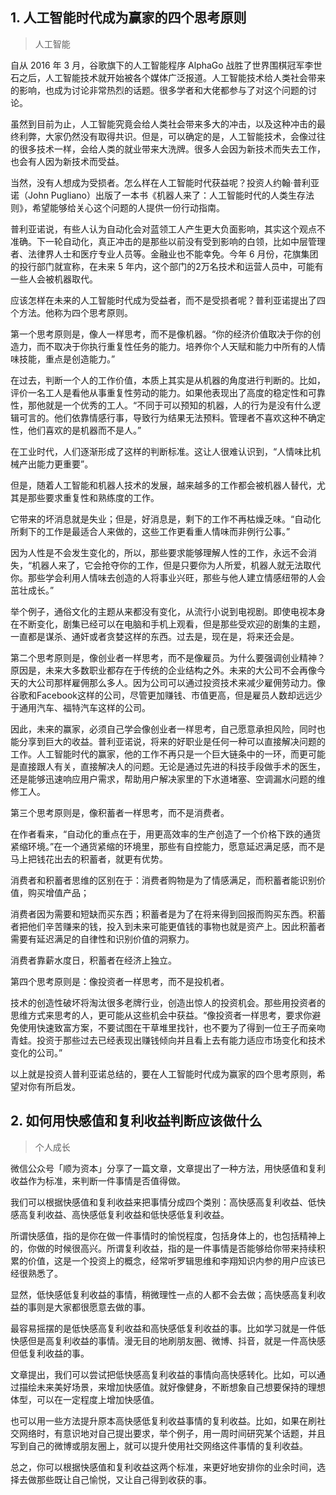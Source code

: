 ## 1. 人工智能时代成为赢家的四个思考原则

> 人工智能

自从 2016 年 3 月，谷歌旗下的人工智能程序 AlphaGo 战胜了世界围棋冠军李世石之后，人工智能技术就开始被各个媒体广泛报道。人工智能技术给人类社会带来的影响，也成为讨论非常热烈的话题。很多学者和大佬都参与了对这个问题的讨论。

虽然到目前为止，人工智能究竟会给人类社会带来多大的冲击，以及这种冲击的最终利弊，大家仍然没有取得共识。但是，可以确定的是，人工智能技术，会像过往的很多技术一样，会给人类的就业带来大洗牌。很多人会因为新技术而失去工作，也会有人因为新技术而受益。

当然，没有人想成为受损者。怎么样在人工智能时代获益呢？投资人约翰·普利亚诺（John Pugliano）出版了一本书《机器人来了：人工智能时代的人类生存法则》，希望能够给关心这个问题的人提供一份行动指南。

普利亚诺说，有些人认为自动化会对蓝领工人产生更大负面影响，其实这个观点不准确。下一轮自动化，真正冲击的是那些以前没有受到影响的白领，比如中层管理者、法律界人士和医疗专业人员等。金融业也不能幸免。今年 6 月份，花旗集团的投行部门就宣称，在未来 5 年内，这个部门的2万名技术和运营人员中，可能有一些人会被机器取代。

应该怎样在未来的人工智能时代成为受益者，而不是受损者呢？普利亚诺提出了四个方法。他称为四个思考原则。

第一个思考原则是，像人一样思考，而不是像机器。“你的经济价值取决于你的创造力，而不取决于你执行重复性任务的能力。培养你个人天赋和能力中所有的人情味技能，重点是创造能力。”

在过去，判断一个人的工作价值，本质上其实是从机器的角度进行判断的。比如，评价一名工人是看他从事重复性劳动的能力。如果他表现出了高度的稳定性和可靠性，那他就是一个优秀的工人。“不同于可以预知的机器，人的行为是没有什么逻辑可言的。他们依靠情感行事，导致行为结果无法预料。管理者不喜欢这种不确定性，他们喜欢的是机器而不是人。”

在工业时代，人们逐渐形成了这样的判断标准。这让人很难认识到，“人情味比机械产出能力更重要”。

但是，随着人工智能和机器人技术的发展，越来越多的工作都会被机器人替代，尤其是那些要求重复性和熟练度的工作。

它带来的坏消息就是失业；但是，好消息是，剩下的工作不再枯燥乏味。“自动化所剩下的工作是最适合人来做的，这些工作更看重人情味而非例行公事。”

因为人性是不会发生变化的，所以，那些要求能够理解人性的工作，永远不会消失，“机器人来了，它会抢夺你的工作，但是只要你为人所爱，机器人就无法取代你。那些学会利用人情味去创造的人将事业兴旺，那些与他人建立情感纽带的人会茁壮成长。”

举个例子，通俗文化的主题从来都没有变化，从流行小说到电视剧。即使电视本身在不断变化，剧集已经可以在电脑和手机上观看，但是那些受欢迎的剧集的主题，一直都是谋杀、通奸或者贪婪这样的东西。过去是，现在是，将来还会是。

第二个思考原则是，像创业者一样思考，而不是像雇员。为什么要强调创业精神？原因是，未来大多数职业都存在于传统的企业结构之外。未来的大公司不会再像今天的大公司那样雇佣那么多人。因为公司可以通过投资技术来减少雇佣劳动力。像谷歌和Facebook这样的公司，尽管更加赚钱、市值更高，但是雇员人数却远远少于通用汽车、福特汽车这样的公司。

因此，未来的赢家，必须自己学会像创业者一样思考，自己愿意承担风险，同时也能分享到巨大的收益。普利亚诺说，将来的好职业是任何一种可以直接解决问题的工作。人工智能时代的赢家，他的工作不再只是一个巨大链条中的一环，而更可能是直接跟人有关，直接解决人的问题。无论是通过先进的科技手段做手术的医生，还是能够迅速响应用户需求，帮助用户解决家里的下水道堵塞、空调漏水问题的维修工人。

第三个思考原则是，像积蓄者一样思考，而不是消费者。

在作者看来，“自动化的重点在于，用更高效率的生产创造了一个价格下跌的通货紧缩环境。”在一个通货紧缩的环境里，那些有自控能力，愿意延迟满足感，而不是马上把钱花出去的积蓄者，就更有优势。

消费者和积蓄者思维的区别在于：消费者购物是为了情感满足，而积蓄者能识别价值，购买增值产品；

消费者因为需要和短缺而买东西；积蓄者是为了在将来得到回报而购买东西。积蓄者把他们辛苦赚来的钱，投入到未来可能更值钱的事物也就是资产上。因此积蓄者需要有延迟满足的自律性和识别价值的洞察力。

消费者靠薪水度日，积蓄者在经济上独立。

第四个思考原则是：像投资者一样思考，而不是投机者。

技术的创造性破坏将淘汰很多老牌行业，创造出惊人的投资机会。那些用投资者的思维方式来思考的人，更可能从这些机会中获益。“像投资者一样思考，要求你避免使用快速致富方案，不要试图在干草堆里找针，也不要为了得到一位王子而亲吻青蛙。投资于那些过去已经表现出赚钱倾向并且看上去有能力适应市场变化和技术变化的公司。”

以上就是投资人普利亚诺总结的，要在人工智能时代成为赢家的四个思考原则，希望对你有所启发。

## 2. 如何用快感值和复利收益判断应该做什么

> 个人成长

微信公众号「顺为资本」分享了一篇文章，文章提出了一种方法，用快感值和复利收益作为标准，来判断一件事情是否值得做。

我们可以根据快感值和复利收益来把事情分成四个类别：高快感高复利收益、低快感高复利收益、高快感低复利收益和低快感低复利收益。

所谓快感值，指的是你在做一件事情时的愉悦程度，包括身体上的，也包括精神上的，你做的时候很高兴。所谓复利收益，指的是一件事情是否能够给你带来持续积累的价值，这是一个投资上的概念，经常听罗辑思维和李翔知识内参的用户应该已经很熟悉了。

显然，低快感低复利收益的事情，稍微理性一点的人都不会去做；高快感高复利收益的事则是大家都很愿意去做的事。

最容易摇摆的是低快感高复利收益和高快感低复利收益的事。比如学习就是一件低快感但是高复利收益的事情。漫无目的地刷朋友圈、微博、抖音，就是一件高快感但低复利收益的事。

文章提出，我们可以尝试把低快感高复利收益的事情向高快感转化。比如，可以通过描绘未来美好场景，来增加快感值。就好像健身，不断想象自己想要保持的理想体型，可以在一定程度上增加快感值。

也可以用一些方法提升原本高快感低复利收益事情的复利收益。比如，如果在刷社交网络时，有意识地对自己提出要求，举个例子，用一周时间研究某个话题，并且写到自己的微博或朋友圈上，就可以提升使用社交网络这件事情的复利收益。

总之，你可以根据快感值和复利收益这两个标准，来更好地安排你的业余时间，选择去做那些既让自己愉悦，又让自己得到收获的事。


